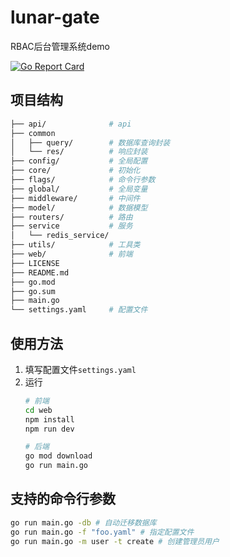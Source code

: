 # lunar-gate

RBAC后台管理系统demo

[![Go Report Card](https://goreportcard.com/badge/github.com/Xavier-Tse/lunar-gate)](https://goreportcard.com/report/github.com/Xavier-Tse/lunar-gate)

## 项目结构

```bash
├── api/              # api
├── common
│   ├── query/        # 数据库查询封装
│   └── res/          # 响应封装
├── config/           # 全局配置
├── core/             # 初始化
├── flags/            # 命令行参数
├── global/           # 全局变量
├── middleware/       # 中间件
├── model/            # 数据模型
├── routers/          # 路由
├── service           # 服务
│   └── redis_service/
├── utils/            # 工具类
├── web/              # 前端
├── LICENSE
├── README.md
├── go.mod
├── go.sum
├── main.go
└── settings.yaml     # 配置文件
```

## 使用方法

1. 填写配置文件`settings.yaml`
2. 运行
    ```bash
   # 前端
   cd web
   npm install
   npm run dev
   
   # 后端
   go mod download
   go run main.go
   ```

## 支持的命令行参数

```bash
go run main.go -db # 自动迁移数据库
go run main.go -f "foo.yaml" # 指定配置文件
go run main.go -m user -t create # 创建管理员用户
```